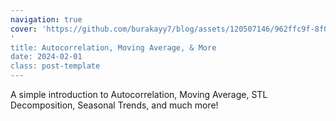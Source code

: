 ```yaml
---
navigation: true
cover: 'https://github.com/burakayy7/blog/assets/120507146/962ffc9f-8f07-4468-9acf-3fdb6fe84e1d'
'
title: Autocorrelation, Moving Average, & More
date: 2024-02-01
class: post-template
---
```


A simple introduction to Autocorrelation, Moving Average, STL Decomposition, Seasonal Trends, and much more!

